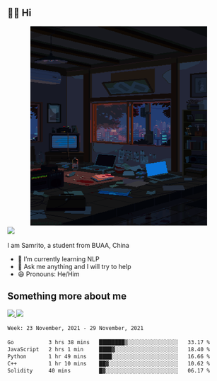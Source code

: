 ## 👋🏻 Hi

<div align="center">
<img alt="GIF" src="https://github.com/xiangsam/xiangsam/blob/271390e4ab50820a4594e3cb94b7ffaa6293de72/0_0EUAvTumWsRa2k6F.gif" width=400 height=450/>
</div>

<a href="https://github.com/xiangsam">
  <img src="https://komarev.com/ghpvc/?username=xiangsam&style=flat-square" />
</a>

I am Samrito, a student from BUAA, China
- 🌱 I’m currently learning NLP
- 💬 Ask me anything and I will try to help
- 😄 Pronouns: He/Him


## Something more about me
<a href="https://github.com/xiangsam">
  <img src="https://github-readme-stats.vercel.app/api?username=xiangsam&show_icons=true&hide_border=true" />
</a>


<a href="https://github.com/xiangsam">
  <img src="https://github-readme-stats.vercel.app/api/top-langs/?username=xiangsam&layout=compact" />
</a>

<!--START_SECTION:waka-->
```text
Week: 23 November, 2021 - 29 November, 2021

Go           3 hrs 38 mins   ████████▒░░░░░░░░░░░░░░░░   33.17 % 
JavaScript   2 hrs 1 min     ████▓░░░░░░░░░░░░░░░░░░░░   18.40 % 
Python       1 hr 49 mins    ████░░░░░░░░░░░░░░░░░░░░░   16.66 % 
C++          1 hr 10 mins    ██▓░░░░░░░░░░░░░░░░░░░░░░   10.62 % 
Solidity     40 mins         █▓░░░░░░░░░░░░░░░░░░░░░░░   06.17 % 
```
<!--END_SECTION:waka-->

<!---
xiangsam/xiangsam is a ✨ special ✨ repository because its `README.md` (this file) appears on your GitHub profile.
You can click the Preview link to take a look at your changes.
--->
